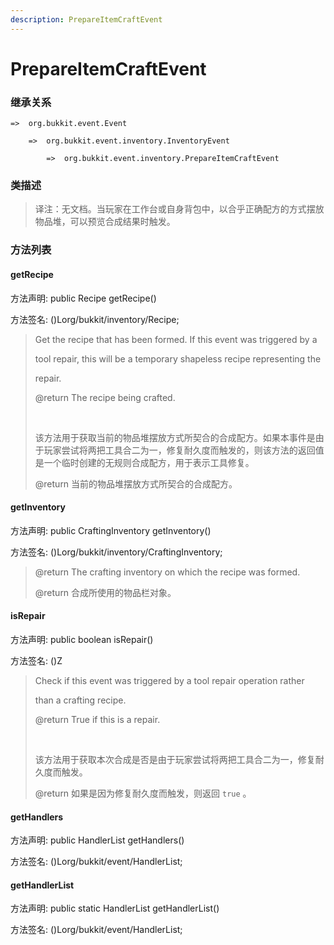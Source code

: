 ```yaml
---
description: PrepareItemCraftEvent
---
```


# PrepareItemCraftEvent

### 继承关系

    =>  org.bukkit.event.Event

        =>  org.bukkit.event.inventory.InventoryEvent

            =>  org.bukkit.event.inventory.PrepareItemCraftEvent

### 类描述

> 译注：无文档。当玩家在工作台或自身背包中，以合乎正确配方的方式摆放物品堆，可以预览合成结果时触发。

### 方法列表

#### getRecipe

方法声明: public Recipe getRecipe()

方法签名: ()Lorg/bukkit/inventory/Recipe;

> Get the recipe that has been formed. If this event was triggered by a
> 
> tool repair, this will be a temporary shapeless recipe representing the
> 
> repair.
> 
> @return The recipe being crafted.
> 
> <br>
> 
> 该方法用于获取当前的物品堆摆放方式所契合的合成配方。如果本事件是由于玩家尝试将两把工具合二为一，修复耐久度而触发的，则该方法的返回值是一个临时创建的无规则合成配方，用于表示工具修复。
> 
> @return 当前的物品堆摆放方式所契合的合成配方。

#### getInventory

方法声明: public CraftingInventory getInventory()

方法签名: ()Lorg/bukkit/inventory/CraftingInventory;

> @return The crafting inventory on which the recipe was formed.
> 
> @return 合成所使用的物品栏对象。

#### isRepair

方法声明: public boolean isRepair()

方法签名: ()Z

> Check if this event was triggered by a tool repair operation rather
> 
> than a crafting recipe.
> 
> @return True if this is a repair.
> 
> <br>
> 
> 该方法用于获取本次合成是否是由于玩家尝试将两把工具合二为一，修复耐久度而触发。
> 
> @return 如果是因为修复耐久度而触发，则返回 `true` 。

#### getHandlers

方法声明: public HandlerList getHandlers()

方法签名: ()Lorg/bukkit/event/HandlerList;

#### getHandlerList

方法声明: public static HandlerList getHandlerList()

方法签名: ()Lorg/bukkit/event/HandlerList;